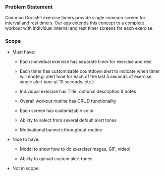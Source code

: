### Problem Statement

Common CrossFit exercise timers provide single common screen for interval and rest timers. Our app extends this concept to a complete workout with individual interval and rest timer screens for each exercise.

### Scope

- Must have:

    - Each individual exercise has separate timer for exercise and rest

    - Each timer has customizable countdown alert to indicate when timer will end(e.g. alert tone for each of the last 5 seconds of exercise, single alert tone at 10 seconds. etc.)

    - Individual exercise has Title, optional description & notes

    - Overall workout routine has CRUD functionality

    - Each screen has customizable color

    - Ability to select from several default alert tones

    - Motivational banners throughout routine

- Nice to have:

    - Modal to show how to do exercise(images, GIF, video)

    - Ability to upload custom alert tones

- Not in scope: